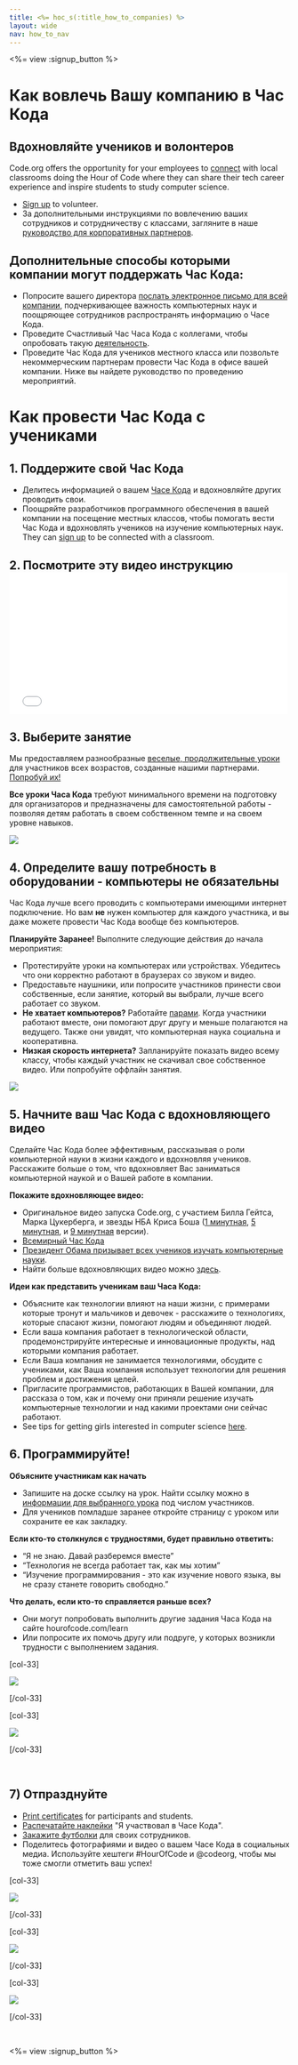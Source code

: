 ```yaml
---
title: <%= hoc_s(:title_how_to_companies) %>
layout: wide
nav: how_to_nav
---
```

<%= view :signup_button %>

# Как вовлечь Вашу компанию в Час Кода

## Вдохновляйте учеников и волонтеров

Code.org offers the opportunity for your employees to [connect](<%= codeorg_url('/volunteer') %>) with local classrooms doing the Hour of Code where they can share their tech career experience and inspire students to study computer science.

- [Sign up](<%= codeorg_url('/volunteer') %>) to volunteer.
- За дополнительными инструкциями по вовлечению ваших сотрудников и сотрудничеству с классами, загляните в наше [руководство для корпоративных партнеров](<%= localized_file('/files/hoc-corporate-toolkit.pdf') %>).

## Дополнительные способы которыми компании могут поддержать Час Кода:

- Попросите вашего директора [послать электронное письмо для всей компании](<%= resolve_url('/promote/resources#sample-emails') %>), подчеркивающее важность компьютерных наук и поощряющее сотрудников распространять информацию о Часе Кода.
- Проведите Счастливый Час Часа Кода с коллегами, чтобы опробовать такую [деятельность](<%= resolve_url('/learn') %>).
- Проведите Час Кода для учеников местного класса или позвольте некоммерческим партнерам провести Час Кода в офисе вашей компании. Ниже вы найдете руководство по проведению мероприятий.

# Как провести Час Кода с учениками

## 1. Поддержите свой Час Кода

- Делитесь информацией о вашем [Часе Кода](<%= resolve_url('/promote') %>) и вдохновляйте других проводить свои.
- Поощряйте разработчиков программного обеспечения в вашей компании на посещение местных классов, чтобы помогать вести Час Кода и вдохновлять учеников на изучение компьютерных наук. They can [sign up](<%= codeorg_url('/volunteer/engineer') %>) to be connected with a classroom.

## 2. Посмотрите эту видео инструкцию <iframe width="500" height="255" src="//www.youtube.com/embed/SrnvvWDm73k" frameborder="0" allowfullscreen mark="crwd-mark"></iframe> 

## 3. Выберите занятие

Мы предоставляем разнообразные [веселые, продолжительные уроки](<%= resolve_url('/learn') %>) для участников всех возрастов, созданные нашими партнерами. [Попробуй их!](<%= resolve_url('/learn') %>)

**Все уроки Часа Кода** требуют минимального времени на подготовку для организаторов и предназначены для самостоятельной работы - позволяя детям работать в своем собственном темпе и на своем уровне навыков.

[![](/images/fit-700/tutorials.png)](<%= resolve_url('/learn') %>)

## 4. Определите вашу потребность в оборудовании - компьютеры не обязательны

Час Кода лучше всего проводить с компьютерами имеющими интернет подключение. Но вам **не** нужен компьютер для каждого участника, и вы даже можете провести Час Кода вообще без компьютеров.

**Планируйте Заранее!** Выполните следующие действия до начала мероприятия:

- Протестируйте уроки на компьютерах или устройствах. Убедитесь что они корректно работают в браузерах со звуком и видео.
- Предоставьте наушники, или попросите участников принести свои собственные, если занятие, который вы выбрали, лучше всего работает со звуком.
- **Не хватает компьютеров?** Работайте [парами](https://www.youtube.com/watch?v=vgkahOzFH2Q). Когда участники работают вместе, они помогают друг другу и меньше полагаются на ведущего. Также они увидят, что компьютерная наука социальна и кооперативна.
- **Низкая скорость интернета?** Запланируйте показать видео всему классу, чтобы каждый участник не скачивал свое собственное видео. Или попробуйте оффлайн занятия.

<img src="/images/fit-350/group_ipad.jpg" />

## 5. Начните ваш Час Кода с вдохновляющего видео

Сделайте Час Кода более эффективным, рассказывая о роли компьютерной науки в жизни каждого и вдохновляя учеников. Расскажите больше о том, что вдохновляет Вас заниматься компьютерной наукой и о Вашей работе в компании.

**Покажите вдохновляющее видео:**

- Оригинальное видео запуска Code.org, с участием Билла Гейтса, Марка Цукерберга, и звезды НБА Криса Боша ([1 минутная](https://www.youtube.com/watch?v=qYZF6oIZtfc), [5 минутная](https://www.youtube.com/watch?v=nKIu9yen5nc), и [9 минутная](https://www.youtube.com/watch?v=dU1xS07N-FA) версии).
- [Всемирный Час Кода](https://www.youtube.com/watch?v=KsOIlDT145A)
- [Президент Обама призывает всех учеников изучать компьютерные науки](https://www.youtube.com/watch?v=6XvmhE1J9PY).
- Найти больше вдохновляющих видео можно [здесь](https://www.youtube.com/playlist?list=PLzdnOPI1iJNfpD8i4Sx7U0y2MccnrNZuP).

**Идеи как представить ученикам ваш Часа Кода:**

- Объясните как технологии влияют на наши жизни, с примерами которые тронут и мальчиков и девочек - расскажите о технологиях, которые спасают жизни, помогают людям и объединяют людей.
- Если ваша компания работает в технологической области, продемонстрируйте интересные и инновационные продукты, над которыми компания работает.
- Если Ваша компания не занимается технологиями, обсудите с учениками, как Ваша компания использует технологии для решения проблем и достижения целей.
- Пригласите программистов, работающих в Вашей компании, для рассказа о том, как и почему они приняли решение изучать компьютерные технологии и над какими проектами они сейчас работают.
- See tips for getting girls interested in computer science [here](<%= codeorg_url('/girls') %>).

## 6. Программируйте!

**Объясните участникам как начать**

- Запишите на доске ссылку на урок. Найти ссылку можно в [информации для выбранного урока](<%= resolve_url('/learn') %>) под числом участников.
- Для учеников помладше заранее откройте страницу с уроком или сохраните ее как закладку.

**Если кто-то столкнулся с трудностями, будет правильно ответить:**

- “Я не знаю. Давай разберемся вместе”
- “Технология не всегда работает так, как мы хотим”
- “Изучение программирования - это как изучение нового языка, вы не сразу станете говорить свободно.”

**Что делать, если кто-то справляется раньше всех?**

- Они могут попробовать выполнить другие задания Часа Кода на сайте hourofcode.com/learn
- Или попросите их помочь другу или подруге, у которых возникли трудности с выполнением задания.

[col-33]

![](/images/fit-250/highschoolgirls.jpeg)

[/col-33]

[col-33]

![](/images/fit-300/group_ar.jpg)

[/col-33]

<p style="clear:both">&nbsp;</p>

## 7) Отпразднуйте

- [Print certificates](<%= codeorg_url('/certificates') %>) for participants and students.
- [Распечатайте наклейки](<%= resolve_url('/promote/resources#stickers') %>) "Я участвовал в Часе Кода".
- [Закажите футболки](http://blog.code.org/post/132608499493/hour-of-code-shirts-and-more) для своих сотрудников.
- Поделитесь фотографиями и видео о вашем Часе Кода в социальных медиа. Используйте хештеги #HourOfCode и @codeorg, чтобы мы тоже смогли отметить ваш успех!

[col-33]

![](/images/fit-250/celebrate2.jpeg)

[/col-33]

[col-33]

![](/images/fit-260/highlight-certificates.jpg)

[/col-33]

[col-33]

![](/images/fit-300/boy-certificate.jpg)

[/col-33]

<p style="clear:both">&nbsp;</p>

<%= view :signup_button %>